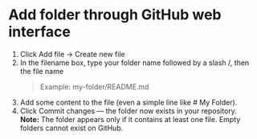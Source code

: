 # Add folder through GitHub web interface
<ol>
  <li>Click Add file → Create new file</li>
  <li>In the filename box, type your folder name followed by a slash /, then the file name</li>
<blockquote>
Example: my-folder/README.md
</blockquote>
<li>Add some content to the file (even a simple line like # My Folder).</li>
<li>Click Commit changes — the folder now exists in your repository.</li>
<b>Note:</b> The folder appears only if it contains at least one file. Empty folders cannot exist on GitHub.
</ol>

